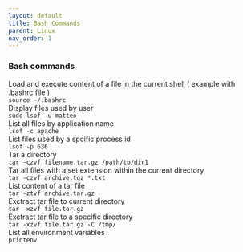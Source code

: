 ```yaml
---
layout: default
title: Bash Commands
parent: Linux
nav_order: 1
---
```

### Bash commands

Load and execute content of a file in the current shell ( example with .bashrc file )    
```source ~/.bashrc```   
Display files used by user   
```sudo lsof -u matteo```   
List all files by application name  
```lsof -c apache```    
List files used by a spcific process id   
```lsof -p 636```   
Tar a directory   
```tar -czvf filename.tar.gz /path/to/dir1```    
Tar all files with a set extension within the current directory   
```tar -czvf archive.tgz *.txt```   
List content of a tar file   
```tar -ztvf archive.tar.gz```   
Exctract tar file to current directory   
```tar -xzvf file.tar.gz```   
Exctract tar file to a specific directory      
```tar -xzvf file.tar.gz -C /tmp/```   
List all environment variables   
```printenv```   


